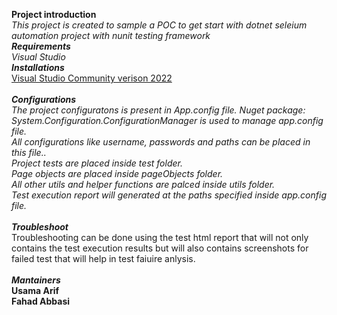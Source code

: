 **Project introduction**<br/>
*This project is created to sample a POC to get start with dotnet seleium automation project with nunit testing framework* <br/>
***Requirements***<br/>
*Visual Studio*<br/>
***Installations***<br/>
[Visual Studio Community verison 2022](https://docs.microsoft.com/en-us/visualstudio/install/install-visual-studio?view=vs-2022)<br/>
<br/>***Configurations***<br/>
*The project configuratons is present in App.config file. Nuget package: System.Configuration.ConfigurationManager is used to manage app.config file.<br/>
All configurations like username, passwords and paths can be placed in this file..<br/>
Project tests are placed inside test folder.<br/>
Page objects are placed inside pageObjects folder.<br/>
All other utils and helper functions are palced inside utils folder.<br/>
Test execution report will generated at the paths specified inside app.config file.<br/>*
<br/>***Troubleshoot***<br/>
Troubleshooting can be done using the test html report that will not only contains the test execution results but will also contains screenshots for failed test that will help in test faiuire anlysis.<br/>
<br/>***Mantainers***<br/>
**Usama Arif**<br/>
**Fahad Abbasi**<br/>

